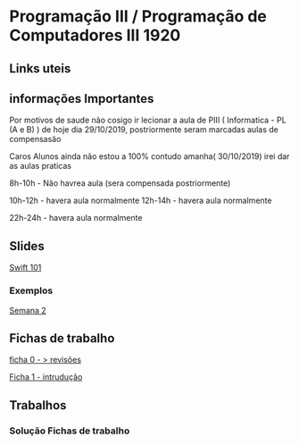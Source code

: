 # Programação III / Programação de Computadores III  1920 #

## Links uteis ##




## informações Importantes ##

Por motivos de saude não cosigo ir lecionar a aula de PIII ( Informatica - PL (A e B) ) de hoje dia 29/10/2019, postriormente seram marcadas aulas de compensasão 


Caros Alunos ainda não estou a 100% contudo amanha( 30/10/2019) irei dar as aulas praticas

8h-10h - Não havrea aula (sera compensada postriormente)

10h-12h - havera aula normalmente 
12h-14h - havera aula normalmente 

22h-24h - havera aula normalmente 

## Slides ##


[Swift 101](https://bitbucket.org/GoncaloaaF/piii1920/downloads/Swift_101.pdf)




### Exemplos  ###

[Semana 2](https://bitbucket.org/GoncaloaaF/piii1920/downloads/Semana2.playground.zip)



## Fichas de trabalho ##

[ficha 0 - > revisões](https://bitbucket.org/GoncaloaaF/piii1920/downloads/ficha_0.pdf)

[Ficha 1 - intrudução](https://bitbucket.org/GoncaloaaF/piii1920/downloads/ISTEC_ficha_funcs.pdf)




## Trabalhos ##



### Solução Fichas de trabalho ###







